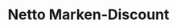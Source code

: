 ---
title: "Netto Marken-Discount"
url: /berlin/netto-marken-discount-landsberger-allee/
shop: Supermarkt
---